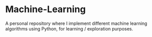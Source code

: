 # Machine-Learning

A personal repository where I implement different machine learning algorithms using Python, for learning / exploration purposes.
